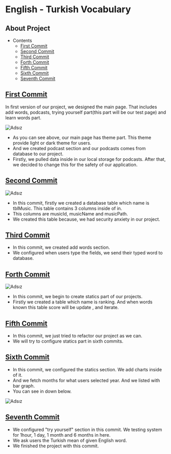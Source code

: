 # English - Turkish Vocabulary

## About Project
* Contents
  * [First Commit](#first-commit)
  * [Second Commit](#second-commit)
  * [Third Commit](#third-commit)
  * [Forth Commit](#forth-commit)
  * [Fifth Commit](#fifth-commit)
  * [Sixth Commit](#sixth-commit)
  * [Seventh Commit](#seventh-commit)
  

## [First Commit](#first-commit)
In first version of our project, we designed the main page.
That includes add words, podcasts, trying yourself part(this part will be 
our test page) and learn words part. 

![Adsız](https://user-images.githubusercontent.com/43685404/57714431-2c6f6c00-767d-11e9-8db5-5c2079ab1031.png)

* As you can see above, our main page has theme part. This theme provide light or dark theme for users.
* And we created podcast section and our podcasts comes from database to our project.
* Firstly, we pulled data inside in our local storage for podcasts. After that, we decided to change this for the safety of our application.

## [Second Commit](#second-commit)
![Adsız](https://user-images.githubusercontent.com/43685404/57979699-2e914c00-7a2a-11e9-9eec-c9e33cd3fb99.png)


* In this commit, firstly we created a database table which name is tblMusic. This table contains 3 columns inside of in.
* This columns are musicId, musicName and musicPath.
* We created this table because, we had security anxiety in our project.

## [Third Commit](#third-commit)

* In this commit, we created add words section.
* We configured when users type the fields, we send their typed word to database.

## [Forth Commit](#forth-commit)

![Adsız](https://user-images.githubusercontent.com/43685404/58045840-5973c100-7b4c-11e9-9f77-9c4794527c93.png)

* In this commit, we begin to create statics part of our projects.
* Firstly we created a table which name is ranking. And when words known this table score will be update ,
and iterate.

## [Fifth Commit](#fifth-commit)

* In this commit, we just tried to refactor our project as we can.
* We will try to configure statics part in sixth commits.

## [Sixth Commit](#sixth-commit)

* In this commit, we configured the statics section. We add charts inside of it.
* And we fetch months for what users selected year. And we listed with bar graph.
* You can see in down below.

![Adsız](https://user-images.githubusercontent.com/43685404/58045517-6512b800-7b4b-11e9-9d2a-0e0d9e224e2f.png)


## [Seventh Commit](#seventh-commit)

* We configured "try yourself" section in this commit. We testing system for 1hour, 1 day, 1 month and 6 months in here.
* We ask users the Turkish mean of given English word.
* We finished the project with this commit. 


